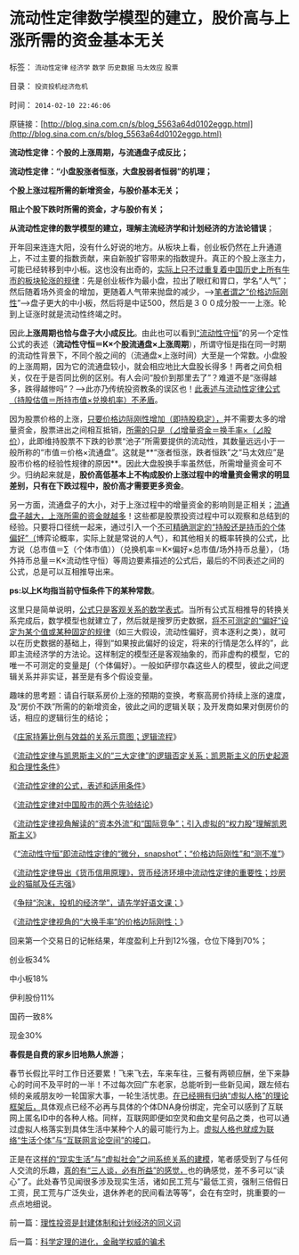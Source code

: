 # 流动性定律数学模型的建立，股价高与上涨所需的资金基本无关

标签： `流动性定律` `经济学` `数学` `历史数据` `马太效应` `股票` 

目录： `投资投机经济危机`

时间： `2014-02-10 22:46:06`

原链接：[http://blog.sina.com.cn/s/blog_5563a64d0102eggp.html](http://blog.sina.com.cn/s/blog_5563a64d0102eggp.html)

**流动性定律：个股的上涨周期，与流通盘子成反比；**

**流动性定律：“小盘股涨者恒涨，大盘股弱者恒弱”的机理；**

**个股上涨过程所需的新增资金，与股价基本无关；**

**阻止个股下跌时所需的资金，才与股价有关；**

**从流动性定律的数学模型的建立，理解主流经济学和计划经济的方法论错误**；



开年回来连连大阳，没有什么好说的地方。从板块上看，创业板仍然在上升通道上，不过主要的指数贡献，来自新股扩容带来的指数提升。真正的个股上涨主力，可能已经转移到中小板。这也没有出奇的，[实际上只不过重复着中国历史上所有牛市的板块轮涨的规律](../../../2013/10/17/板块轮涨的机理，创业板内的轮涨和庄股，创业板的大三浪.md)：先是创业板作为最小盘，拉出了眼红和胃口，学名“人气”；然后随着场外资金的增加，更随着人气带来抛盘的减少，——>[笔者谓之“价格边际刚性](../../../2013/11/16/流动性定律视角的“大换手率”的价格边际刚性.md)”——>盘子更大的中小板，然后将是中证500，然后是３００成分股一一上涨。轮到上证涨时就是流动性终竭之时。

因此**上涨周期也恰与盘子大小成反比**。由此也可以看到[“流动性守恒](../../../2013/10/31/“流动性守恒”即流动性定律的“微分，snapshot”和股市的测不准.md)”的另一个定性公式的表述（**流动性守恒＝K×个股流通盘×上涨周期**），所谓守恒是指在同一时期的流动性背景下，不同个股之间的（流通盘×上涨时间）大至是一个常数。小盘股的上涨周期，因为它的流通盘较小，就会相应地比大盘股长得多！两者之间负相关，仅在于是否同比例的区别。有人会问“股价到那里去了”？难道不是“涨得越多，跌得越惨吗”？——>此亦乃传统投资教条的误区也！[此表述与流动性定律公式（持股估值＝所持市值×兑换机率）不矛盾](../../../2013/10/29/流动性定律的公式，表述和适用条件.md)。

因为股票价格的上涨，[只要价格边际刚性增加（即持股稳定），](../../../2013/5/21/现金分红是欺骗，送红股才是回报股民.md)并不需要太多的增量资金，股票进出之间相互抵销，[所需的只是（⊿增量资金＝换手率×（⊿股价](../../../2012/1/12/自由放任的投机股市，将最终消除通胀压力.md)），此即维持股票不下跌的钞票“池子”所需要提供的流动性，其数量远远小于一般所称的“市值＝价格×流通盘”。这就是**“涨者恒涨，跌者恒跌”之“马太效应”是股市价格的经验性规律的原因**。因此大盘股换手率虽然低，所需增量资金可不少。归纳起来就是，**股价高低基本上不构成股价上涨过程中的增量资金需求的明显差别，只有在下跌过程中，股价高才需要更多资金**。

另一方面，流通盘子的大小，对于上涨过程中的增量资金的影响则是正相关；[流通盘子越大，上涨所需的资金就越多](../../../2010/11/26/世界惯例小盘股估值远远高于大盘股.md)！这些都是股票投资过程中可以观察和总结到的经验。只要将口径统一起来，通过引入一个[不可精确测定的“持股还是持币的个体偏好”（](../../../2013/6/29/测不准原理与意识形态，及法学中证据与口供的关系.md)博弈论概率，实际上就是常说的人气），和其他相关的概率转换的公式，比方说（总市值＝∑（个体市值））（兑换机率＝K×偏好×总市值/场外持币总量），（场外持币总量＝K×流动性守恒）等周边要素描述的公式后，最后的不同表述之间的公式，总是可以互相推导出来。

**ps:以上K均指当前守恒条件下的某种常数**。



这里只是简单说明，[公式只是客观关系的数学表式](../../../2013/4/28/“万物皆实体”的奥卡姆法则，数学语言的科学威力及局限性.md)。当所有公式互相推导的转换关系完成后，数学模型也就建立了，然后就是搜罗历史数据，[将不可测定的“偏好”设定为某个值或某种固定的规律](../../../2013/5/2/数学可以模拟“不可测”，但不能预测“人权利益”.md)（如三大假设，流动性偏好，资本逐利之类），就可以在历史数据的基础上，得到“如果按此偏好的设定，将来的行情是怎么样的”，此即主流经济学的方法论。这样制定的模型还是客观抽象的，而非虚构的模型，它的唯一不可测定的变量是∫（个体偏好）。一般如萨缪尔森这些人的模型，彼此之间逻辑关系并非实证，甚至是有多个假设变量。

趣味的思考题：请自行联系房价上涨的预期的变换，考察高房价持续上涨的速度，及“房价不跌”所需的的新增资金，彼此之间的逻辑关联；及开发商如果对倒房价的话，相应的逻辑衍生的结论；



《[庄家持筹比例与效益的关系示意图；逻辑流程](../../../2013/10/27/庄家持筹比例与效益的关系示意图，逻辑推导的流程.md)》

《[流动性定律与凯恩斯主义的“三大定律”的逻辑否定关系；凯恩斯主义的历史起源和合理性条件](../../../2013/10/28/流动性定律与凯恩斯主义的“三大定律”的逻辑互相否定的关系.md)》

《[流动性定律的公式，表述和适用条件](../../../2013/10/29/流动性定律的公式，表述和适用条件.md)》

《[流动性定律对中国股市的两个先验结论](../../../2013/10/29/流动性定律对中国股市的两个先验结论.md)》

《[流动性定律视角解读的“资本外流”和“国际竞争”；引入虚拟的“权力股”理解凯恩斯主义](../../../2013/10/30/流动性定律解读“资本外流”和“国际竞争”，权力股的虚拟概念.md)》

《[“流动性守恒”即流动性定律的“微分，snapshot”；“价格边际刚性”和“测不准”](../../../2013/10/31/“流动性守恒”即流动性定律的“微分，snapshot”和股市的测不准.md)》

《[流动性定律导出《货币信用原理》，货币经济环境中流动性定律的重要性；炒房业的猫腻及任志强](../../../2013/11/6/流动性定律导出《货币信用原理》，兼谈任志强同志的高房价.md)》

《[争辩“泡沫，投机的经济学”，请先学好语文课；](../../../2013/11/16/争辩“泡沫，投机的经济学”，请先学好语文课.md)》

《[流动性定律视角的“大换手率”的价格边际刚性；](../../../2013/11/16/流动性定律视角的“大换手率”的价格边际刚性.md)》

回来第一个交易日的记帐结果，年度盈利上升到12%强，仓位下降到70%；

创业板34%

中小板18%

伊利股份11%

国药一致8%

现金30%

**春假是自费的家乡旧地熟人旅游**；

春节长假比平时工作日还要累！飞来飞去，车来车往，三餐有两顿应酬，坐下来静心的时间不及平时的一半！不过每次回广东老家，总能听到一些新见闻，跟左倾右倾的亲戚朋友吵一轮国家大事，一轮生活忧患。[在已经拥有归纳“虚拟人格”的理论框架后，](http://darthvad.blog.163.com/blog/static/53399470201403173331547/)具体观点已经不必再与具体的个体DNA身份绑定，完全可以感到了互联网上匿名ID中的各种人格。同样，互联网即便如空灵和曲文星何品之类，也可以通过虚拟人格落实到具体生活中某种个人的最可能行为上。[虚拟人格也就成为联络“生活个体”与“互联网言论空间”的接口](../../../2008/9/4/“人之初性本善”之“老于世故”.md)。

正是在这[样的“现实生活”与“虚拟社会”之间系统关系的建模](../../../2009/7/25/网文的作用是影响人格.md)，笔者感受到了与任何人交流的乐趣，[真的有“三人谈，必有所益”的感觉，](../../../2008/9/4/“人之初性本善”之“老于世故”.md)也的确感觉，差不多可以“读心”了。此处春节见闻很多涉及现实生活，诸如民工荒与“最低工资，强制三倍假日工资，民工荒与广泛失业，退休养老的民间看法等等”，会在有空时，挑重要的一点点地细说。







前一篇：[理性投资是封建体制和计划经济的同义词](http://blog.sina.com.cn/s/blog_5563a64d0102eggo.html)

后一篇：[科学定理的进化，金融学权威的骗术](http://blog.sina.com.cn/s/blog_5563a64d0102egh8.html)
